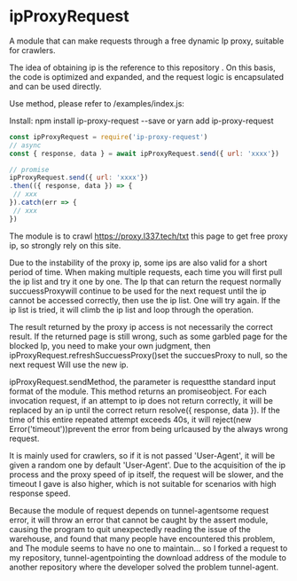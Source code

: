 # ipProxyRequest

A module that can make requests through a free dynamic Ip proxy, suitable for crawlers.

The idea of ​​obtaining ip is the reference to this repository . On this basis, the code is optimized and expanded, and the request logic is encapsulated and can be used directly.

Use method, please refer to /examples/index.js:

Install: npm install ip-proxy-request --save or yarn add ip-proxy-request

```javascript
const ipProxyRequest = require('ip-proxy-request')
// async
const { response, data } = await ipProxyRequest.send({ url: 'xxxx'})

// promise
ipProxyRequest.send({ url: 'xxxx'})
.then(({ response, data }) => {
 // xxx
}).catch(err => {
 // xxx
})
```

The module is to crawl https://proxy.l337.tech/txt this page to get free proxy ip, so strongly rely on this site.

Due to the instability of the proxy ip, some ips are also valid for a short period of time. When making multiple requests, each time you will first pull the ip list and try it one by one. The Ip that can return the request normally succuessProxywill continue to be used for the next request until the ip cannot be accessed correctly, then use the ip list. One will try again. If the ip list is tried, it will climb the ip list and loop through the operation.

The result returned by the proxy ip access is not necessarily the correct result. If the returned page is still wrong, such as some garbled page for the blocked Ip, you need to make your own judgment, then ipProxyRequest.refreshSuccuessProxy()set the succuesProxy to null, so the next request Will use the new ip.

ipProxyRequest.sendMethod, the parameter is requestthe standard input format of the module. This method returns an promiseobject. For each invocation request, if an attempt to ip does not return correctly, it will be replaced by an ip until the correct return resolve({ response, data }). If the time of this entire repeated attempt exceeds 40s, it will reject(new Error('timeout'))prevent the error from being urlcaused by the always wrong request.

It is mainly used for crawlers, so if it is not passed 'User-Agent', it will be given a random one by default 'User-Agent'. Due to the acquisition of the ip process and the proxy speed of ip itself, the request will be slower, and the timeout I gave is also higher, which is not suitable for scenarios with high response speed.

Because the module of request depends on tunnel-agentsome request error, it will throw an error that cannot be caught by the assert module, causing the program to quit unexpectedly reading the issue of the warehouse, and found that many people have encountered this problem, and The module seems to have no one to maintain... so I forked a request to my repository, tunnel-agentpointing the download address of the module to another repository where the developer solved the problem tunnel-agent.




